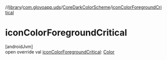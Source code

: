 //[library](../../../index.md)/[com.glovoapp.uds](../index.md)/[CoreDarkColorScheme](index.md)/[iconColorForegroundCritical](icon-color-foreground-critical.md)

# iconColorForegroundCritical

[androidJvm]\
open override val [iconColorForegroundCritical](icon-color-foreground-critical.md): [Color](https://developer.android.com/reference/kotlin/androidx/compose/ui/graphics/Color.html)
